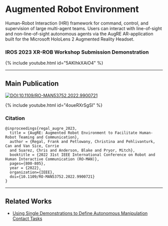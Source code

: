 # Augmented Robot Environment
Human-Robot Interaction (HRI) framework for command, control, and supervision of large multi-agent teams. Users can interact with line-of-sight and non-line-of-sight autonomous agents via the AugRE AR-application built for the Microsoft HoloLens 2 Augmented Reality Headset.

### IROS 2023 XR-ROB Workshop Submission Demonstration

{% include youtube.html id="5AKIhkXAiO4" %}

***

## Main Publication

[![DOI:10.1109/RO-MAN53752.2022.9900721](https://zenodo.org/badge/DOI/10.1109/RO-MAN53752.2022.9900721.svg)](https://doi.org/10.1109/RO-MAN53752.2022.9900721)

{% include youtube.html id="4oueRXrSgSI" %}

### Citation
```
@inproceedings{regal_augre_2023,
  title = {AugRE: Augmented Robot Environment to Facilitate Human-Robot Teaming and Communication},
  author = {Regal, Frank and Petlowany, Christina and Pehlivanturk, Can and Van Sice, Corrie
  and Suarez, Chris and Anderson, Blake and Pryor, Mitch},
  booktitle = {2022 31st IEEE International Conference on Robot and Human Interactive Communication (RO-MAN)},
  pages={800-805},
  year = {2022},
  organization={IEEE},
  doi={10.1109/RO-MAN53752.2022.9900721}
}
```

***

## Related Works
* [Using Single Demonstrations to Define Autonomous Manipulation
  Contact Tasks](https://utnuclearroboticspublic.github.io/ar-affordances/)
